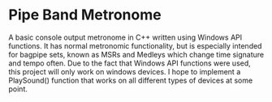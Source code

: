 # Pipe Band Metronome
A basic console output metronome in C++ written using Windows API functions. It has normal metronomic functionality, but is especially intended for bagpipe sets, known as MSRs and Medleys which change time signature and tempo often.
Due to the fact that Windows API functions were used, this project will only work on windows devices. I hope to implement a PlaySound() function that works on all different types of devices at some point.
